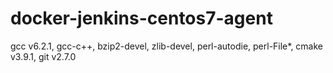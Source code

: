 # docker-jenkins-centos7-agent
 gcc v6.2.1, gcc-c++, bzip2-devel, zlib-devel, perl-autodie, perl-File*, cmake v3.9.1, git v2.7.0
